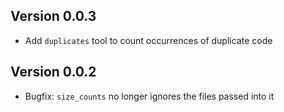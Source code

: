 ## Version 0.0.3
- Add `duplicates` tool to count occurrences of duplicate code

## Version 0.0.2
- Bugfix: `size_counts` no longer ignores the files passed into it
